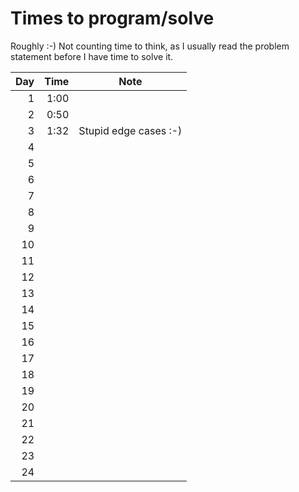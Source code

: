 # Times to program/solve

Roughly :-) Not counting time to think, as I usually read the problem statement before I have time to solve it.

| Day  	 |     Time  	 | Note 	                  |
|---------:	|------------:|-------------------------|
|   1  	 |     1:00  	 | 	                       |
|   2  	 |     0:50  	 | 	                       |
|   3  	 |     1:32  	 | Stupid edge cases :-) 	 |
|   4  	 |           	 | 	                       |
|   5  	 |           	 | 	                       |
|   6  	 |           	 | 	                       |
|   7  	 |           	 | 	                       |
|   8  	 |           	 | 	                       |
|   9  	 |           	 | 	                       |
|  10  	 |           	 | 	                       |
|  11  	 |           	 | 	                       |
|  12  	 |           	 | 	                       |
|  13  	 |           	 | 	                       |
|  14  	 |           	 | 	                       |
|  15  	 |           	 | 	                       |
|  16  	 |           	 | 	                       |
|  17  	 |           	 | 	                       |
|  18  	 |           	 | 	                       |
|  19  	 |           	 | 	                       |
|  20  	 |           	 | 	                       |
|  21  	 |           	 | 	                       |
|  22  	 |           	 | 	                       |
|  23  	 |           	 | 	                       |
|  24  	 |           	 | 	                       |




